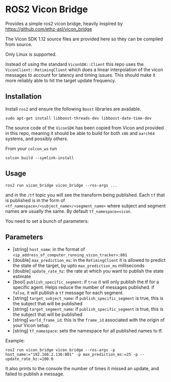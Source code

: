 # ROS2 Vicon Bridge


Provides a simple ros2 vicon bridge, heavily inspired by https://github.com/ethz-asl/vicon_bridge

The Vicon SDK 1.12 source files are provided here so they can be compiled from source.

Only Linux is supported. 

Instead of using the standard `ViconSDK::Client` this repo uses the `ViconClient::RetimingClient` which does a linear interpolation of the vicon messages to account for latency and timing issues. This should make it more reliably able to hit the target update frequency. 


## Installation

Install `ros2` and ensure the following `Boost` libraries are available. 
```
sudo apt-get install libboost-threads-dev libboost-date-time-dev
```
The source code of the `ViconSDK` has been copied from Vicon and provided in this repo, meaning it should be able to build for both `x86` and `aarch64` systems, and possibly others. 

From your `colcon_ws` run 
```
colcon build --symlink-install
```


## Usage
```
ros2 run vicon_bridge vicon_bridge --ros-args ...
``` 
and in the `/tf` topic you will see the transform being published. Each `tf` that is published is in the form of `<tf_namespace>/<subject_name>/<segment_name>` where subject and segment names are usually the same. By default `tf_namespace=vicon`. 

You need to set a bunch of parameters:

## Parameters 
- [string] `host_name`: in the format of `<ip_address_of_computer_running_vicon_tracker>:801`
- [double] `max_prediction_ms`: in the `RetimingClient` it is allowed to predict the state of the target, by upto `max_prediction_ms` milliseconds
- [double] `update_rate_hz`: the rate at which you want to publish the state estimate
- [bool] `publish_specific_segment`: if `true` it will only publish the tf for a specific agent. Helps reduce the number of messages published. if `false`, it will publish a `tf` message for each segment. 
- [string] `target_subject_name`:  if `publish_specific_segment` is true, this is the subject that will be published
- [string] `target_segment_name`:  if `publish_specific_segment` is true, this is the subject that will be published
- [string] `world_frame_id`: this is the `frame_id`  associated with the origin of your Vicon setup. 
- [string] `tf_namespace`: sets the namespace for all published names to tf. 


Example:
```
ros2 run vicon_bridge vicon_bridge --ros-args -p host_name:="192.168.2.136:801" -p max_prediction_ms:=25 -p --update_rate_hz:=100.0
```

It also prints to the console the number of times it missed an update, and failed to publish a message. 




